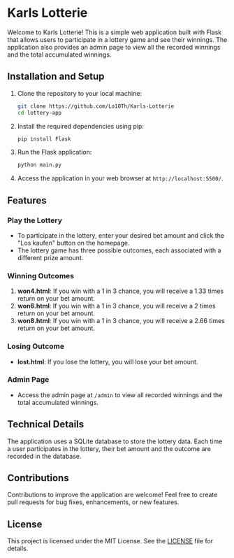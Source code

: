 # Karls Lotterie

Welcome to Karls Lotterie! This is a simple web application built with Flask that allows users to participate in a lottery game and see their winnings. The application also provides an admin page to view all the recorded winnings and the total accumulated winnings.

## Installation and Setup

1. Clone the repository to your local machine:

   ```bash
   git clone https://github.com/Lo10Th/Karls-Lotterie
   cd lottery-app
   ```

2. Install the required dependencies using pip:

   ```bash
   pip install Flask
   ```

3. Run the Flask application:

   ```bash
   python main.py
   ```

4. Access the application in your web browser at `http://localhost:5500/`.

## Features

### Play the Lottery

- To participate in the lottery, enter your desired bet amount and click the "Los kaufen" button on the homepage.
- The lottery game has three possible outcomes, each associated with a different prize amount.

### Winning Outcomes

1. **won4.html**: If you win with a 1 in 3 chance, you will receive a 1.33 times return on your bet amount.
2. **won6.html**: If you win with a 1 in 3 chance, you will receive a 2 times return on your bet amount.
3. **won8.html**: If you win with a 1 in 3 chance, you will receive a 2.66 times return on your bet amount.

### Losing Outcome

- **lost.html**: If you lose the lottery, you will lose your bet amount.

### Admin Page

- Access the admin page at `/admin` to view all recorded winnings and the total accumulated winnings.

## Technical Details

The application uses a SQLite database to store the lottery data. Each time a user participates in the lottery, their bet amount and the outcome are recorded in the database.

## Contributions

Contributions to improve the application are welcome! Feel free to create pull requests for bug fixes, enhancements, or new features.

## License

This project is licensed under the MIT License. See the [LICENSE](LICENSE) file for details.